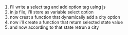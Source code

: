 1. i'll write a select tag and add option tag using js
2. in js file, i'll store as variable select option
3. now creat a function that dynamically add a city option
4. now i'll create a function that return selected state value
5. and now according to that state retrun a city
